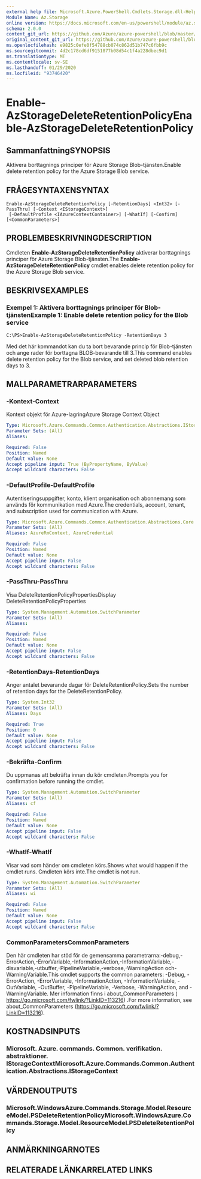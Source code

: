 ```yaml
---
external help file: Microsoft.Azure.PowerShell.Cmdlets.Storage.dll-Help.xml
Module Name: Az.Storage
online version: https://docs.microsoft.com/en-us/powershell/module/az.storage/enable-azstoragedeleteretentionpolicy
schema: 2.0.0
content_git_url: https://github.com/Azure/azure-powershell/blob/master/src/Storage/Storage.Management/help/Enable-AzStorageDeleteRetentionPolicy.md
original_content_git_url: https://github.com/Azure/azure-powershell/blob/master/src/Storage/Storage.Management/help/Enable-AzStorageDeleteRetentionPolicy.md
ms.openlocfilehash: e9825c0efe0f54788cb074c862d51b747c6fbb9c
ms.sourcegitcommit: 4d2c178cd6df9151877b08d54c1f4a228dbec9d1
ms.translationtype: MT
ms.contentlocale: sv-SE
ms.lasthandoff: 01/29/2020
ms.locfileid: "93746420"
---
```

# <span data-ttu-id="e0b50-101">Enable-AzStorageDeleteRetentionPolicy</span><span class="sxs-lookup"><span data-stu-id="e0b50-101">Enable-AzStorageDeleteRetentionPolicy</span></span>

## <span data-ttu-id="e0b50-102">Sammanfattning</span><span class="sxs-lookup"><span data-stu-id="e0b50-102">SYNOPSIS</span></span>
<span data-ttu-id="e0b50-103">Aktivera borttagnings principer för Azure Storage Blob-tjänsten.</span><span class="sxs-lookup"><span data-stu-id="e0b50-103">Enable delete retention policy  for the Azure Storage Blob service.</span></span>

## <span data-ttu-id="e0b50-104">FRÅGESYNTAXEN</span><span class="sxs-lookup"><span data-stu-id="e0b50-104">SYNTAX</span></span>

```
Enable-AzStorageDeleteRetentionPolicy [-RetentionDays] <Int32> [-PassThru] [-Context <IStorageContext>]
 [-DefaultProfile <IAzureContextContainer>] [-WhatIf] [-Confirm] [<CommonParameters>]
```

## <span data-ttu-id="e0b50-105">PROBLEMBESKRIVNING</span><span class="sxs-lookup"><span data-stu-id="e0b50-105">DESCRIPTION</span></span>
<span data-ttu-id="e0b50-106">Cmdleten **Enable-AzStorageDeleteRetentionPolicy** aktiverar borttagnings principer för Azure Storage Blob-tjänsten.</span><span class="sxs-lookup"><span data-stu-id="e0b50-106">The **Enable-AzStorageDeleteRetentionPolicy** cmdlet enables delete retention policy for the Azure Storage Blob service.</span></span>

## <span data-ttu-id="e0b50-107">BESKRIVS</span><span class="sxs-lookup"><span data-stu-id="e0b50-107">EXAMPLES</span></span>

### <span data-ttu-id="e0b50-108">Exempel 1: Aktivera borttagnings principer för Blob-tjänsten</span><span class="sxs-lookup"><span data-stu-id="e0b50-108">Example 1: Enable delete retention policy for the Blob service</span></span>
```
C:\PS>Enable-AzStorageDeleteRetentionPolicy -RetentionDays 3
```

<span data-ttu-id="e0b50-109">Med det här kommandot kan du ta bort bevarande princip för Blob-tjänsten och ange rader för borttagna BLOB-bevarande till 3.</span><span class="sxs-lookup"><span data-stu-id="e0b50-109">This command enables delete retention policy for the Blob service, and set deleted blob retention days to 3.</span></span>

## <span data-ttu-id="e0b50-110">MALLPARAMETRAR</span><span class="sxs-lookup"><span data-stu-id="e0b50-110">PARAMETERS</span></span>

### <span data-ttu-id="e0b50-111">-Kontext</span><span class="sxs-lookup"><span data-stu-id="e0b50-111">-Context</span></span>
<span data-ttu-id="e0b50-112">Kontext objekt för Azure-lagring</span><span class="sxs-lookup"><span data-stu-id="e0b50-112">Azure Storage Context Object</span></span>

```yaml
Type: Microsoft.Azure.Commands.Common.Authentication.Abstractions.IStorageContext
Parameter Sets: (All)
Aliases:

Required: False
Position: Named
Default value: None
Accept pipeline input: True (ByPropertyName, ByValue)
Accept wildcard characters: False
```

### <span data-ttu-id="e0b50-113">-DefaultProfile</span><span class="sxs-lookup"><span data-stu-id="e0b50-113">-DefaultProfile</span></span>
<span data-ttu-id="e0b50-114">Autentiseringsuppgifter, konto, klient organisation och abonnemang som används för kommunikation med Azure.</span><span class="sxs-lookup"><span data-stu-id="e0b50-114">The credentials, account, tenant, and subscription used for communication with Azure.</span></span>

```yaml
Type: Microsoft.Azure.Commands.Common.Authentication.Abstractions.Core.IAzureContextContainer
Parameter Sets: (All)
Aliases: AzureRmContext, AzureCredential

Required: False
Position: Named
Default value: None
Accept pipeline input: False
Accept wildcard characters: False
```

### <span data-ttu-id="e0b50-115">-PassThru</span><span class="sxs-lookup"><span data-stu-id="e0b50-115">-PassThru</span></span>
<span data-ttu-id="e0b50-116">Visa DeleteRetentionPolicyProperties</span><span class="sxs-lookup"><span data-stu-id="e0b50-116">Display DeleteRetentionPolicyProperties</span></span>

```yaml
Type: System.Management.Automation.SwitchParameter
Parameter Sets: (All)
Aliases:

Required: False
Position: Named
Default value: None
Accept pipeline input: False
Accept wildcard characters: False
```

### <span data-ttu-id="e0b50-117">-RetentionDays</span><span class="sxs-lookup"><span data-stu-id="e0b50-117">-RetentionDays</span></span>
<span data-ttu-id="e0b50-118">Anger antalet bevarande dagar för DeleteRetentionPolicy.</span><span class="sxs-lookup"><span data-stu-id="e0b50-118">Sets the number of retention days for the DeleteRetentionPolicy.</span></span>

```yaml
Type: System.Int32
Parameter Sets: (All)
Aliases: Days

Required: True
Position: 0
Default value: None
Accept pipeline input: False
Accept wildcard characters: False
```

### <span data-ttu-id="e0b50-119">-Bekräfta</span><span class="sxs-lookup"><span data-stu-id="e0b50-119">-Confirm</span></span>
<span data-ttu-id="e0b50-120">Du uppmanas att bekräfta innan du kör cmdleten.</span><span class="sxs-lookup"><span data-stu-id="e0b50-120">Prompts you for confirmation before running the cmdlet.</span></span>

```yaml
Type: System.Management.Automation.SwitchParameter
Parameter Sets: (All)
Aliases: cf

Required: False
Position: Named
Default value: None
Accept pipeline input: False
Accept wildcard characters: False
```

### <span data-ttu-id="e0b50-121">-WhatIf</span><span class="sxs-lookup"><span data-stu-id="e0b50-121">-WhatIf</span></span>
<span data-ttu-id="e0b50-122">Visar vad som händer om cmdleten körs.</span><span class="sxs-lookup"><span data-stu-id="e0b50-122">Shows what would happen if the cmdlet runs.</span></span>
<span data-ttu-id="e0b50-123">Cmdleten körs inte.</span><span class="sxs-lookup"><span data-stu-id="e0b50-123">The cmdlet is not run.</span></span>

```yaml
Type: System.Management.Automation.SwitchParameter
Parameter Sets: (All)
Aliases: wi

Required: False
Position: Named
Default value: None
Accept pipeline input: False
Accept wildcard characters: False
```

### <span data-ttu-id="e0b50-124">CommonParameters</span><span class="sxs-lookup"><span data-stu-id="e0b50-124">CommonParameters</span></span>
<span data-ttu-id="e0b50-125">Den här cmdleten har stöd för de gemensamma parametrarna:-debug,-ErrorAction,-ErrorVariable,-InformationAction,-InformationVariable,-disvariable,-utbuffer,-PipelineVariable,-verbose,-WarningAction och-WarningVariable.</span><span class="sxs-lookup"><span data-stu-id="e0b50-125">This cmdlet supports the common parameters: -Debug, -ErrorAction, -ErrorVariable, -InformationAction, -InformationVariable, -OutVariable, -OutBuffer, -PipelineVariable, -Verbose, -WarningAction, and -WarningVariable.</span></span> <span data-ttu-id="e0b50-126">Mer information finns i about_CommonParameters ( https://go.microsoft.com/fwlink/?LinkID=113216) .</span><span class="sxs-lookup"><span data-stu-id="e0b50-126">For more information, see about_CommonParameters (https://go.microsoft.com/fwlink/?LinkID=113216).</span></span>

## <span data-ttu-id="e0b50-127">KOSTNADS</span><span class="sxs-lookup"><span data-stu-id="e0b50-127">INPUTS</span></span>

### <span data-ttu-id="e0b50-128">Microsoft. Azure. commands. Common. verifikation. abstraktioner. IStorageContext</span><span class="sxs-lookup"><span data-stu-id="e0b50-128">Microsoft.Azure.Commands.Common.Authentication.Abstractions.IStorageContext</span></span>

## <span data-ttu-id="e0b50-129">VÄRDEN</span><span class="sxs-lookup"><span data-stu-id="e0b50-129">OUTPUTS</span></span>

### <span data-ttu-id="e0b50-130">Microsoft.WindowsAzure.Commands.Storage.Model.ResourceModel.PSDeleteRetentionPolicy</span><span class="sxs-lookup"><span data-stu-id="e0b50-130">Microsoft.WindowsAzure.Commands.Storage.Model.ResourceModel.PSDeleteRetentionPolicy</span></span>

## <span data-ttu-id="e0b50-131">ANMÄRKNINGAR</span><span class="sxs-lookup"><span data-stu-id="e0b50-131">NOTES</span></span>

## <span data-ttu-id="e0b50-132">RELATERADE LÄNKAR</span><span class="sxs-lookup"><span data-stu-id="e0b50-132">RELATED LINKS</span></span>
